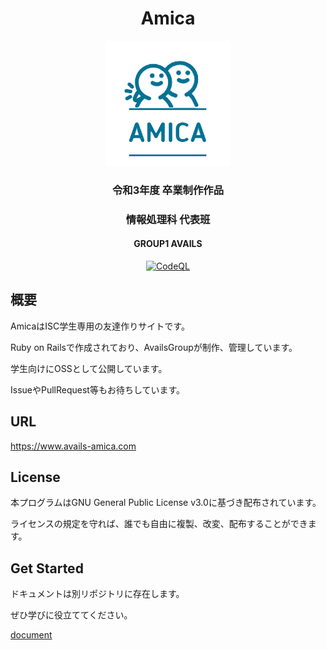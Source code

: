 <div align="center">
  
# Amica

<img src="https://raw.githubusercontent.com/AvailsGroup/Amica/master/app/assets/images/top_icon.png" width="200" alt="アイコン">

### 令和3年度 卒業制作作品

### 情報処理科 代表班
  
#### GROUP1 AVAILS
  
  
[![CodeQL](https://github.com/AvailsGroup/Amica/actions/workflows/codeql-analysis.yml/badge.svg)](https://github.com/AvailsGroup/Amica/actions/workflows/codeql-analysis.yml)

</div>

## 概要

AmicaはISC学生専用の友達作りサイトです。 

Ruby on Railsで作成されており、AvailsGroupが制作、管理しています。 

学生向けにOSSとして公開しています。

IssueやPullRequest等もお待ちしています。 

## URL
https://www.avails-amica.com

## License

本プログラムはGNU General Public License v3.0に基づき配布されています。 

ライセンスの規定を守れば、誰でも自由に複製、改変、配布することができます。

## Get Started

ドキュメントは別リポジトリに存在します。

ぜひ学びに役立ててください。

[document](https://github.com/AvailsGroup/Amica-Docs)
